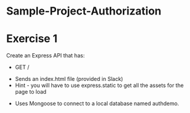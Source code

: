 # Sample-Project-Authorization


# Exercise 1

Create an Express API that has:
 - GET /
 * Sends an index.html file (provided in Slack)
 * Hint - you will have to use express.static to get all the assets for the page to load
- Uses Mongoose to connect to a local database named authdemo.
